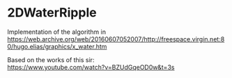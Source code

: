 # 2DWaterRipple
Implementation of the algorithm in  
https://web.archive.org/web/20160607052007/http://freespace.virgin.net:80/hugo.elias/graphics/x_water.htm

Based on the works of this sir:   
https://www.youtube.com/watch?v=BZUdGqeOD0w&t=3s
